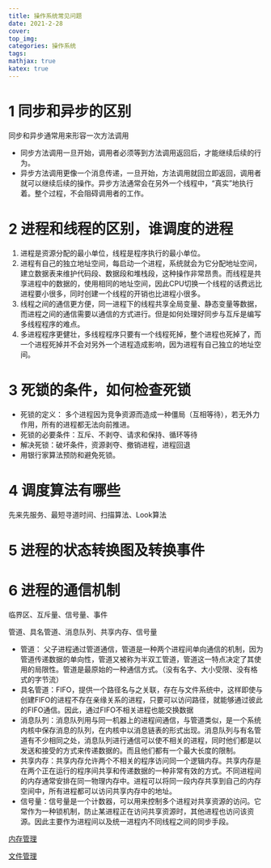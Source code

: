 ```yaml
---
title: 操作系统常见问题
date: 2021-2-28
cover:
top_img:
categories: 操作系统
tags: 
mathjax: true
katex: true
---
```

# 1 同步和异步的区别
同步和异步通常用来形容一次方法调用
- 同步方法调用一旦开始，调用者必须等到方法调用返回后，才能继续后续的行为。
- 异步方法调用更像一个消息传递，一旦开始，方法调用就回立即返回，调用者就可以继续后续的操作。异步方法通常会在另外一个线程中，“真实”地执行着。整个过程，不会阻碍调用者的工作。
# 2 进程和线程的区别，谁调度的进程
1. 进程是资源分配的最小单位，线程是程序执行的最小单位。
2. 进程有自己的独立地址空间，每启动一个进程，系统就会为它分配地址空间，建立数据表来维护代码段、数据段和堆栈段，这种操作非常昂贵。而线程是共享进程中的数据的，使用相同的地址空间，因此CPU切换一个线程的话费远比进程要小很多，同时创建一个线程的开销也比进程小很多。
3. 线程之间的通信更方便，同一进程下的线程共享全局变量、静态变量等数据，而进程之间的通信需要以通信的方式进行。但是如何处理好同步与互斥是编写多线程程序的难点。
4. 多进程程序更健壮，多线程程序只要有一个线程死掉，整个进程也死掉了，而一个进程死掉并不会对另外一个进程造成影响，因为进程有自己独立的地址空间。
# 3 死锁的条件，如何检查死锁
- 死锁的定义： 多个进程因为竞争资源而造成一种僵局（互相等待），若无外力作用，所有的进程都无法向前推进。
- 死锁的必要条件：互斥、不剥夺、请求和保持、循环等待
- 解决死锁：破坏条件，资源剥夺、撤销进程，进程回退
- 用银行家算法预防和避免死锁。

# 4 调度算法有哪些
先来先服务、最短寻道时间、扫描算法、Look算法

# 5 进程的状态转换图及转换事件

# 6 进程的通信机制

临界区、互斥量、信号量、事件

管道、具名管道、消息队列、共享内存、信号量
- 管道： 父子进程通过管道通信，管道是一种两个进程间单向通信的机制，因为管道传递数据的单向性，管道又被称为半双工管道，管道这一特点决定了其使用的局限性。管道是最原始的一种通信方式。（没有名字、大小受限、没有格式的字节流）
- 具名管道：FIFO，提供一个路径名与之关联，存在与文件系统中，这样即使与创建FIFO的进程不存在亲缘关系的进程，只要可以访问路径，就能够通过彼此的FIFO通信。因此，通过FIFO不相关进程也能交换数据
- 消息队列：消息队列用与同一机器上的进程间通信，与管道类似，是一个系统内核中保存消息的队列，在内核中以消息链表的形式出现。消息队列与有名管道有不少相同之处，消息队列进行通信可以使不相关的进程，同时他们都是以发送和接受的方式来传递数据的。而且他们都有一个最大长度的限制。
- 共享内存：共享内存允许两个不相关的程序访问同一个逻辑内存。共享内存是在两个正在运行的程序间共享和传递数据的一种非常有效的方式。不同进程间的内存通常安排在同一物理内存中。进程可以将同一段内存共享到自己的内存空间中，所有进程都可以访问共享内存中的地址。
- 信号量：信号量是一个计数器，可以用来控制多个进程对共享资源的访问。它常作为一种锁机制，防止某进程正在访问共享资源时，其他进程也访问该资源。因此主要作为进程间以及统一进程内不同线程之间的同步手段。

[内存管理](https://blog.csdn.net/qq_29677867/article/details/91038642?utm_medium=distribute.pc_relevant_t0.none-task-blog-BlogCommendFromMachineLearnPai2-1.control&depth_1-utm_source=distribute.pc_relevant_t0.none-task-blog-BlogCommendFromMachineLearnPai2-1.control#121__49)

[文件管理](https://blog.csdn.net/qq_43684985/article/details/109255207)